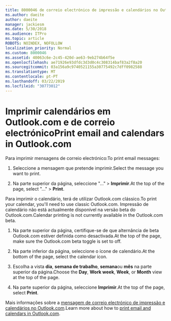 ```yaml
---
title: 8000046 de correio electrónico de impressão e calendários no Outlook.com
ms.author: daeite
author: daeite
manager: jackiesm
ms.date: 5/30/2018
ms.audience: ITPro
ms.topic: article
ROBOTS: NOINDEX, NOFOLLOW
localization_priority: Normal
ms.custom: 8000046
ms.assetid: 40063c6e-2c45-420d-ae63-9eb274b64f5e
ms.openlocfilehash: ae71926e93dfdc3d3d0c4c308314baf83a2f8a20
ms.sourcegitcommit: 03a156a9c9740521155a30775492c7dff0982588
ms.translationtype: MT
ms.contentlocale: pt-PT
ms.lasthandoff: 03/22/2019
ms.locfileid: "30773012"
---
```

# <a name="print-email-and-calendars-in-outlookcom"></a><span data-ttu-id="78d4a-102">Imprimir calendários em Outlook.com e de correio electrónico</span><span class="sxs-lookup"><span data-stu-id="78d4a-102">Print email and calendars in Outlook.com</span></span>

<span data-ttu-id="78d4a-103">Para imprimir mensagens de correio electrónico:</span><span class="sxs-lookup"><span data-stu-id="78d4a-103">To print email messages:</span></span>
  
1. <span data-ttu-id="78d4a-104">Seleccione a mensagem que pretende imprimir.</span><span class="sxs-lookup"><span data-stu-id="78d4a-104">Select the message you want to print.</span></span>
    
2. <span data-ttu-id="78d4a-105">Na parte superior da página, seleccione "..." \> **Imprimir**.</span><span class="sxs-lookup"><span data-stu-id="78d4a-105">At the top of the page, select "..." \> **Print**.</span></span> 
    
<span data-ttu-id="78d4a-106">Para imprimir o calendário, terá de utilizar Outlook.com clássico.</span><span class="sxs-lookup"><span data-stu-id="78d4a-106">To print your calendar, you'll need to use classic Outlook.com.</span></span> <span data-ttu-id="78d4a-107">Impressão de calendário não está actualmente disponível na versão beta do Outlook.com.</span><span class="sxs-lookup"><span data-stu-id="78d4a-107">Calendar printing is not currently available in the Outlook.com beta.</span></span>
  
1. <span data-ttu-id="78d4a-108">Na parte superior da página, certifique-se de que alternância de beta Outlook.com estiver definida como desactivada.</span><span class="sxs-lookup"><span data-stu-id="78d4a-108">At the top of the page, make sure the Outlook.com beta toggle is set to off.</span></span>
    
2. <span data-ttu-id="78d4a-109">Na parte inferior da página, seleccione o ícone de calendário.</span><span class="sxs-lookup"><span data-stu-id="78d4a-109">At the bottom of the page, select the calendar icon.</span></span>
    
3. <span data-ttu-id="78d4a-110">Escolha a vista **dia**, **semana de trabalho**, **semana**ou **mês** na parte superior da página.</span><span class="sxs-lookup"><span data-stu-id="78d4a-110">Choose the **Day**, **Work week**, **Week**, or **Month** view at the top of the page.</span></span> 
    
4. <span data-ttu-id="78d4a-111">Na parte superior da página, seleccione **Imprimir**.</span><span class="sxs-lookup"><span data-stu-id="78d4a-111">At the top of the page, select **Print**.</span></span> 
    
<span data-ttu-id="78d4a-112">Mais informações sobre a [mensagem de correio electrónico de impressão e calendários no Outlook.com](https://go.microsoft.com/fwlink/p/?linkid=2001208&amp;clcid=0x409).</span><span class="sxs-lookup"><span data-stu-id="78d4a-112">Learn more about how to [print email and calendars in Outlook.com](https://go.microsoft.com/fwlink/p/?linkid=2001208&amp;clcid=0x409).</span></span>
  

